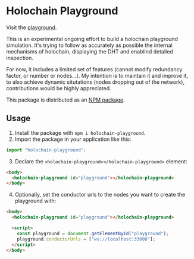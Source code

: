 # Holochain Playground

Visit the [playground](https://holochain-open-dev.github.io/holochain-playground/).

This is an experimental ongoing effort to build a holochain playground simulation. It's trying to follow as accurately as possible the internal mechanisms of holochain, displaying the DHT and enablind detailed inspection.

For now, it includes a limited set of features (cannot modify redundancy factor, or number or nodes...). My intention is to maintain it and improve it, to also achieve dynamic situtations (nodes dropping out of the network), contributions would be highly appreciated.

This package is distributed as an [NPM package](https://npmjs.com/package/holochain-playground).

## Usage

1. Install the package with `npm i holochain-playground`.
2. Import the package in your application like this:

```js
import "holochain-playground";
```

3. Declare the `<holochain-playground></holochain-playground>` element:

```html
<body>
  <holochain-playground id="playground"></holochain-playground>
</body>
```

4. Optionally, set the conductor urls to the nodes you want to create the playground with:

```html
<body>
  <holochain-playground id="playground"></holochain-playground>

  <script>
    const playground = document.getElementById("playground");
    playground.conductorUrls = ["ws://localhost:33000"];
  </script>
</body>
```
